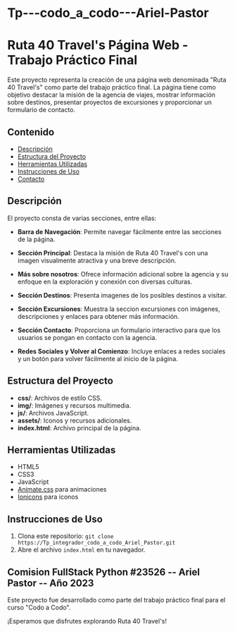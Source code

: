 # Tp---codo_a_codo---Ariel-Pastor

# Ruta 40 Travel's Página Web - Trabajo Práctico Final

Este proyecto representa la creación de una página web denominada "Ruta 40 Travel's" como parte del trabajo práctico final. La página tiene como objetivo destacar
la misión de la agencia de viajes, mostrar información sobre destinos, presentar proyectos de excursiones y proporcionar un formulario de contacto.

## Contenido

- [Descripción](#descripción)
- [Estructura del Proyecto](#estructura-del-proyecto)
- [Herramientas Utilizadas](#herramientas-utilizadas)
- [Instrucciones de Uso](#instrucciones-de-uso)
- [Contacto](#contacto)

## Descripción

El proyecto consta de varias secciones, entre ellas:

- **Barra de Navegación**: Permite navegar fácilmente entre las secciones de la página.

- **Sección Principal**: Destaca la misión de Ruta 40 Travel's con una imagen visualmente atractiva y una breve descripción.

- **Más sobre nosotros**: Ofrece información adicional sobre la agencia y su enfoque en la exploración y conexión con diversas culturas.

- **Sección Destinos**: Presenta imagenes de los posibles destinos a visitar.

- **Sección Excursiones**: Muestra la seccion excursiones con imágenes, descripciones y enlaces para obtener más información.

- **Sección Contacto**: Proporciona un formulario interactivo para que los usuarios se pongan en contacto con la agencia.

- **Redes Sociales y Volver al Comienzo**: Incluye enlaces a redes sociales y un botón para volver fácilmente al inicio de la página.

## Estructura del Proyecto

- **css/**: Archivos de estilo CSS.
- **img/**: Imágenes y recursos multimedia.
- **js/**: Archivos JavaScript.
- **assets/**: Iconos y recursos adicionales.
- **index.html**: Archivo principal de la página.

## Herramientas Utilizadas

- HTML5
- CSS3
- JavaScript
- [Animate.css](https://animate.style/) para animaciones
- [Ionicons](https://ionicons.com/) para iconos

## Instrucciones de Uso

1. Clona este repositorio: `git clone https://Tp_integrador_codo_a_codo_Ariel_Pastor.git`
2. Abre el archivo `index.html` en tu navegador.

## Comision FullStack Python #23526 -- Ariel Pastor -- Año 2023

Este proyecto fue desarrollado como parte del trabajo práctico final para el curso "Codo a Codo".

¡Esperamos que disfrutes explorando Ruta 40 Travel's!

 
